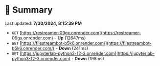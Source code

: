 # 📖 Summary
Last updated: **7/30/2024, 8:15:39 PM**

- `GET` [https://restreamer-09gx.onrender.com](https://restreamer-09gx.onrender.com) - **Up** (12647ms)
- `GET` [https://filestreambot-b5k6.onrender.com/](https://filestreambot-b5k6.onrender.com/) - **Down** (241ms)
- `GET` [https://jupyterlab-python3-12-3.onrender.com](https://jupyterlab-python3-12-3.onrender.com) - **Down** (198ms)
